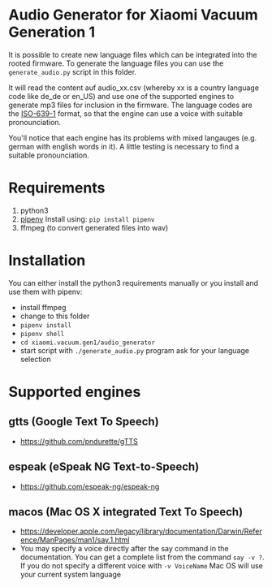 # Audio Generator for Xiaomi Vacuum Generation 1
It is possible to create new language files which can be integrated into the rooted firmware. To generate the language files you can use the `generate_audio.py` script in this folder.

It will read the content auf audio_xx.csv (whereby xx is a country language code like de_de or en_US) and use one of the supported engines to generate mp3 files for inclusion in the firmware. The language codes are the [ISO-639-1](https://en.wikipedia.org/wiki/ISO_639-1) format, so that the engine can use a voice with suitable pronounciation.

You'll notice that each engine has its problems with mixed langauges (e.g. german with english words in it). A little testing is necessary to find a suitable pronounciation.

# Requirements
1. python3
1. [pipenv](https://github.com/pypa/pipenv) Install using: `pip install pipenv`
1. ffmpeg (to convert generated files into wav)

# Installation
You can either install the python3 requirements manually or you install and use them with pipenv:

* install ffmpeg
* change to this folder
* `pipenv install`
* `pipenv shell`
* `cd xiaomi.vacuum.gen1/audio_generator`
* start script with `./generate_audio.py` program ask for your language selection

# Supported engines
## gtts (Google Text To Speech)
* https://github.com/pndurette/gTTS
## espeak (eSpeak NG Text-to-Speech)
* https://github.com/espeak-ng/espeak-ng
## macos (Mac OS X integrated Text To Speech)
* https://developer.apple.com/legacy/library/documentation/Darwin/Reference/ManPages/man1/say.1.html
* You may specify a voice directly after the say command in the documentation. You can get a complete list from the command `say -v ?`. If you do not specify a different voice with `-v VoiceName` Mac OS will use your current system language
